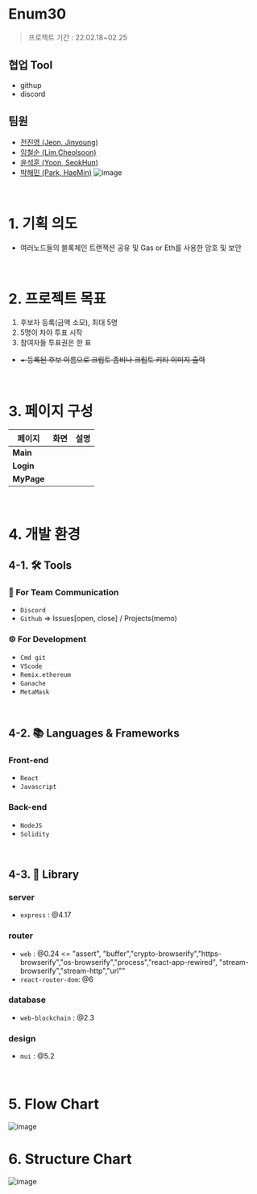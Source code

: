 # Enum30
> 프로젝트 기간 : 22.02.18~02.25


## 협업 Tool
- githup
- discord

## 팀원
- [전진영 (Jeon, Jinyoung)](https://github.com/jeonjinoung)
- [임철순 (Lim,Cheolsoon)](https://github.com/POcodingWER)
- [윤석훈 (Yoon, SeokHun)](https://github.com/imysh578)
- [박해민 (Park, HaeMin)](https://github.com/euphratesriver0216)
![image](https://user-images.githubusercontent.com/33863016/155632074-b52f2037-2c41-495a-a327-7557573bf194.png)

<br>

# 1. 기획 의도
- 여러노드들의 블록체인 트랜잭션 공유 및 Gas or Eth를 사용한 암호 및 보안
<br>

# 2. 프로젝트 목표
1. 후보자 등록(금액 소모), 최대 5명
2. 5명이 차야 투표 시작
3. 참여자들 투표권은 한 표
- ~~+ 등록된 후보 이름으로 크립토 좀비나 크립토 키티 이미지 출력~~
<br>


# 3. 페이지 구성
| 페이지 | 화면 | 설명 |
| --- | --- | --- |
| **Main** |  |  |
| **Login** | | |
| **MyPage** |  |  |
<br>

# 4. 개발 환경
## 4-1. 🛠 Tools
### 📢 For Team Communication
- `Discord`
- `Github` => Issues[open, close] / Projects(memo)
### ⚙ For Development
- `Cmd git`
- `VScode`
- `Remix.ethereum`
- `Ganache`
- `MetaMask`
<br>

## 4-2. 📚 Languages & Frameworks
### Front-end
- `React`
- `Javascript`
### Back-end
- `NodeJS`
- `Solidity`
<br>

## 4-3. 🛒 Library
### server
- `express`         : @4.17

### router
- `web`           : @0.24 <= "assert",
    "buffer","crypto-browserify","https-browserify","os-browserify","process","react-app-rewired",
    "stream-browserify","stream-http","url""
- `react-router-dom`: @6

### database
- `web-blockchain`          : @2.3

### design
- `mui`             : @5.2
<br>

# 5. Flow Chart
![image](https://user-images.githubusercontent.com/89626182/155558060-4b576ae3-5e0f-495c-b315-c7f484b32bad.png)

# 6. Structure Chart
![image](https://user-images.githubusercontent.com/89626182/155558558-bac913d7-f8dd-4e80-902d-d30ae8b0131f.png)


